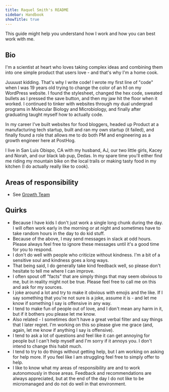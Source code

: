 ```yaml
---
title: Raquel Smith's README
sidebar: Handbook
showTitle: true
---
```


This guide might help you understand how I work and how you can best work with me.

## Bio

I'm a scientist at heart who loves taking complex ideas and combining them into one simple product that users love - and that's why I'm a home cook.

Juuuust kidding. That's why I write code! I wrote my first line of "code" when I was 19 years old trying to change the color of an h1 on my WordPress website. I found the stylesheet, changed the hex code, sweated bullets as I pressed the save button, and then my jaw hit the floor when it worked. I continued to tinker with websites through my dual undergrad programs in Molecular Biology and Microbiology, and finally after graduating taught myself how to actually code.

In my career I've built websites for food bloggers, headed up Product at a manufacturing tech startup, built and ran my own startup (it failed), and finally found a role that allows me to do both PM and engineering as a growth engineer here at PostHog.

I live in San Luis Obispo, CA with my husband, AJ, our two little girls, Kacey and Norah, and our black lab pup, Dedas. In my spare time you'll either find me riding my mountain bike on the local trails or making tasty food in my kitchen (I do actually really like to cook).


## Areas of responsibility

- See [Growth Team](/teams/growth)

## Quirks

- Because I have kids I don't just work a single long chunk during the day. I will often work early in the morning or at night and sometimes have to take random hours in the day to do kid stuff.
- Because of the above, I may send messages in slack at odd hours. Please always feel free to ignore these messages until it's a good time for you to respond.
- I don't do well with people who criticize without kindness. I'm a bit of a sensitive soul and kindness goes a long ways.
- That being said, I do generally take kind feedback well, so please don't hesitate to tell me where I can improve.
- I often spout off "facts" that are simply things that may seem obvious to me, but in reality might not be true. Please feel free to call me on this and ask for my sources.
- I joke around a lot and try to make it obvious with emojis and the like. If I say something that you're not sure is a joke, assume it is - and let me know if something I say is offensive in any way.
- I tend to make fun of people out of love, and I don't mean any harm in it, but if it bothers you please let me know.
- Also related - I sometimes don't have a great verbal filter and say things that I later regret. I'm working on this so please give me grace (and, again, let me know if anything I say is offensive).
- I tend to ask a lot of questions and feel like it can get annoying for people but I can't help myself and I'm sorry if it annoys you. I don't intend to change this habit much.
- I tend to try to do things without getting help, but I am working on asking for help more. If you feel like I am struggling feel free to simply offer to help.
- I like to know what my areas of responsibility are and to work autonomously in those areas. Feedback and recommendations are always appreciated, but at the end of the day I do not like to be micromanaged and do not do well in that environment.

